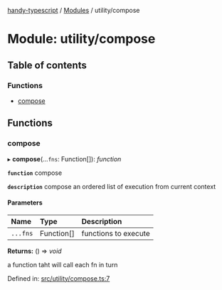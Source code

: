 [handy-typescript](../README.md) / [Modules](../modules.md) / utility/compose

# Module: utility/compose

## Table of contents

### Functions

- [compose](utility_compose.md#compose)

## Functions

### compose

▸ **compose**(...`fns`: Function[]): *function*

**`function`** compose

**`description`** compose an ordered list of execution from current context

#### Parameters

| Name | Type | Description |
| :------ | :------ | :------ |
| `...fns` | Function[] | functions to execute |

**Returns:** () => *void*

a function taht will call each fn in turn

Defined in: [src/utility/compose.ts:7](https://github.com/robbiemu/handy-typescript/blob/0ef0b5c/src/utility/compose.ts#L7)
